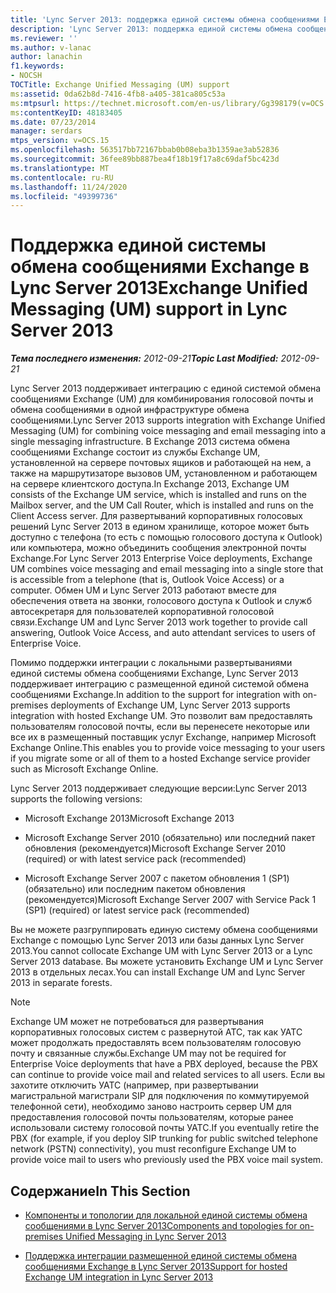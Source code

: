 ```yaml
---
title: 'Lync Server 2013: поддержка единой системы обмена сообщениями Exchange'
description: 'Lync Server 2013: поддержка единой системы обмена сообщениями Exchange (UM).'
ms.reviewer: ''
ms.author: v-lanac
author: lanachin
f1.keywords:
- NOCSH
TOCTitle: Exchange Unified Messaging (UM) support
ms:assetid: 0da62b8d-7416-4fb8-a405-381ca805c53a
ms:mtpsurl: https://technet.microsoft.com/en-us/library/Gg398179(v=OCS.15)
ms:contentKeyID: 48183405
ms.date: 07/23/2014
manager: serdars
mtps_version: v=OCS.15
ms.openlocfilehash: 563517bb72167bbab0b08eba3b1359ae3ab52836
ms.sourcegitcommit: 36fee89bb887bea4f18b19f17a8c69daf5bc423d
ms.translationtype: MT
ms.contentlocale: ru-RU
ms.lasthandoff: 11/24/2020
ms.locfileid: "49399736"
---
```

# <a name="exchange-unified-messaging-um-support-in-lync-server-2013"></a><span data-ttu-id="35eee-103">Поддержка единой системы обмена сообщениями Exchange в Lync Server 2013</span><span class="sxs-lookup"><span data-stu-id="35eee-103">Exchange Unified Messaging (UM) support in Lync Server 2013</span></span>

<div data-xmlns="http://www.w3.org/1999/xhtml">

<div class="topic" data-xmlns="http://www.w3.org/1999/xhtml" data-msxsl="urn:schemas-microsoft-com:xslt" data-cs="https://msdn.microsoft.com/">

<div data-asp="https://msdn2.microsoft.com/asp">



</div>

<div id="mainSection">

<div id="mainBody"><span data-ttu-id="35eee-104">

<span> </span></span><span class="sxs-lookup"><span data-stu-id="35eee-104">

<span> </span></span></span>

<span data-ttu-id="35eee-105">_**Тема последнего изменения:** 2012-09-21_</span><span class="sxs-lookup"><span data-stu-id="35eee-105">_**Topic Last Modified:** 2012-09-21_</span></span>

<span data-ttu-id="35eee-106">Lync Server 2013 поддерживает интеграцию с единой системой обмена сообщениями Exchange (UM) для комбинирования голосовой почты и обмена сообщениями в одной инфраструктуре обмена сообщениями.</span><span class="sxs-lookup"><span data-stu-id="35eee-106">Lync Server 2013 supports integration with Exchange Unified Messaging (UM) for combining voice messaging and email messaging into a single messaging infrastructure.</span></span> <span data-ttu-id="35eee-107">В Exchange 2013 система обмена сообщениями Exchange состоит из службы Exchange UM, установленной на сервере почтовых ящиков и работающей на нем, а также на маршрутизаторе вызовов UM, установленном и работающем на сервере клиентского доступа.</span><span class="sxs-lookup"><span data-stu-id="35eee-107">In Exchange 2013, Exchange UM consists of the Exchange UM service, which is installed and runs on the Mailbox server, and the UM Call Router, which is installed and runs on the Client Access server.</span></span> <span data-ttu-id="35eee-108">Для развертываний корпоративных голосовых решений Lync Server 2013 в едином хранилище, которое может быть доступно с телефона (то есть с помощью голосового доступа к Outlook) или компьютера, можно объединить сообщения электронной почты Exchange.</span><span class="sxs-lookup"><span data-stu-id="35eee-108">For Lync Server 2013 Enterprise Voice deployments, Exchange UM combines voice messaging and email messaging into a single store that is accessible from a telephone (that is, Outlook Voice Access) or a computer.</span></span> <span data-ttu-id="35eee-109">Обмен UM и Lync Server 2013 работают вместе для обеспечения ответа на звонки, голосового доступа к Outlook и служб автосекретаря для пользователей корпоративной голосовой связи.</span><span class="sxs-lookup"><span data-stu-id="35eee-109">Exchange UM and Lync Server 2013 work together to provide call answering, Outlook Voice Access, and auto attendant services to users of Enterprise Voice.</span></span>

<span data-ttu-id="35eee-110">Помимо поддержки интеграции с локальными развертываниями единой системы обмена сообщениями Exchange, Lync Server 2013 поддерживает интеграцию с размещенной единой системой обмена сообщениями Exchange.</span><span class="sxs-lookup"><span data-stu-id="35eee-110">In addition to the support for integration with on-premises deployments of Exchange UM, Lync Server 2013 supports integration with hosted Exchange UM.</span></span> <span data-ttu-id="35eee-111">Это позволит вам предоставлять пользователям голосовой почты, если вы перенесете некоторые или все их в размещенный поставщик услуг Exchange, например Microsoft Exchange Online.</span><span class="sxs-lookup"><span data-stu-id="35eee-111">This enables you to provide voice messaging to your users if you migrate some or all of them to a hosted Exchange service provider such as Microsoft Exchange Online.</span></span>

<span data-ttu-id="35eee-112">Lync Server 2013 поддерживает следующие версии:</span><span class="sxs-lookup"><span data-stu-id="35eee-112">Lync Server 2013 supports the following versions:</span></span>

  - <span data-ttu-id="35eee-113">Microsoft Exchange 2013</span><span class="sxs-lookup"><span data-stu-id="35eee-113">Microsoft Exchange 2013</span></span>

  - <span data-ttu-id="35eee-114">Microsoft Exchange Server 2010 (обязательно) или последний пакет обновления (рекомендуется)</span><span class="sxs-lookup"><span data-stu-id="35eee-114">Microsoft Exchange Server 2010 (required) or with latest service pack (recommended)</span></span>

  - <span data-ttu-id="35eee-115">Microsoft Exchange Server 2007 с пакетом обновления 1 (SP1) (обязательно) или последним пакетом обновления (рекомендуется)</span><span class="sxs-lookup"><span data-stu-id="35eee-115">Microsoft Exchange Server 2007 with Service Pack 1 (SP1) (required) or latest service pack (recommended)</span></span>

<span data-ttu-id="35eee-116">Вы не можете разгруппировать единую систему обмена сообщениями Exchange с помощью Lync Server 2013 или базы данных Lync Server 2013.</span><span class="sxs-lookup"><span data-stu-id="35eee-116">You cannot collocate Exchange UM with Lync Server 2013 or a Lync Server 2013 database.</span></span> <span data-ttu-id="35eee-117">Вы можете установить Exchange UM и Lync Server 2013 в отдельных лесах.</span><span class="sxs-lookup"><span data-stu-id="35eee-117">You can install Exchange UM and Lync Server 2013 in separate forests.</span></span>

<div>


> [!NOTE]  
> <span data-ttu-id="35eee-118">Exchange UM может не потребоваться для развертывания корпоративных голосовых систем с развернутой АТС, так как УАТС может продолжать предоставлять всем пользователям голосовую почту и связанные службы.</span><span class="sxs-lookup"><span data-stu-id="35eee-118">Exchange UM may not be required for Enterprise Voice deployments that have a PBX deployed, because the PBX can continue to provide voice mail and related services to all users.</span></span> <span data-ttu-id="35eee-119">Если вы захотите отключить УАТС (например, при развертывании магистральной магистрали SIP для подключения по коммутируемой телефонной сети), необходимо заново настроить сервер UM для предоставления голосовой почты пользователям, которые ранее использовали систему голосовой почты УАТС.</span><span class="sxs-lookup"><span data-stu-id="35eee-119">If you eventually retire the PBX (for example, if you deploy SIP trunking for public switched telephone network (PSTN) connectivity), you must reconfigure Exchange UM to provide voice mail to users who previously used the PBX voice mail system.</span></span>



</div>

<div>

## <a name="in-this-section"></a><span data-ttu-id="35eee-120">Содержание</span><span class="sxs-lookup"><span data-stu-id="35eee-120">In This Section</span></span>

  - [<span data-ttu-id="35eee-121">Компоненты и топологии для локальной единой системы обмена сообщениями в Lync Server 2013</span><span class="sxs-lookup"><span data-stu-id="35eee-121">Components and topologies for on-premises Unified Messaging in Lync Server 2013</span></span>](lync-server-2013-components-and-topologies-for-on-premises-unified-messaging.md)

  - [<span data-ttu-id="35eee-122">Поддержка интеграции размещенной единой системы обмена сообщениями Exchange в Lync Server 2013</span><span class="sxs-lookup"><span data-stu-id="35eee-122">Support for hosted Exchange UM integration in Lync Server 2013</span></span>](lync-server-2013-support-for-hosted-exchange-um-integration.md)

<span data-ttu-id="35eee-123"></div>

</div>

<span> </span>

</div>

</div>

</span><span class="sxs-lookup"><span data-stu-id="35eee-123"></div>

</div>

<span> </span>

</div>

</div>

</span></span></div>

